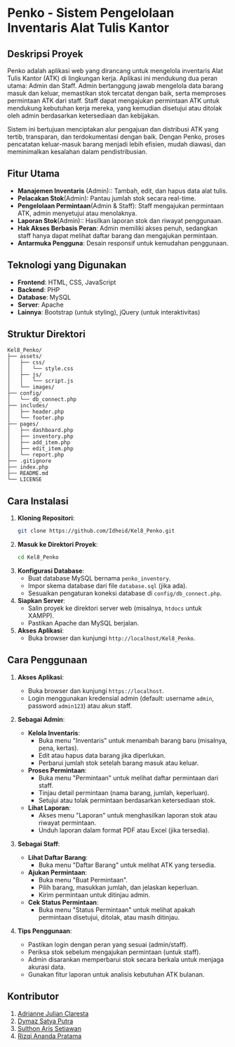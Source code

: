 # Penko - Sistem Pengelolaan Inventaris Alat Tulis Kantor

## Deskripsi Proyek
Penko adalah aplikasi web yang dirancang untuk mengelola inventaris Alat Tulis Kantor (ATK) di lingkungan kerja. Aplikasi ini mendukung dua peran utama: Admin dan Staff. Admin bertanggung jawab mengelola data barang masuk dan keluar, memastikan stok tercatat dengan baik, serta memproses permintaan ATK dari staff. Staff dapat mengajukan permintaan ATK untuk mendukung kebutuhan kerja mereka, yang kemudian disetujui atau ditolak oleh admin berdasarkan ketersediaan dan kebijakan.

Sistem ini bertujuan menciptakan alur pengajuan dan distribusi ATK yang tertib, transparan, dan terdokumentasi dengan baik. Dengan Penko, proses pencatatan keluar-masuk barang menjadi lebih efisien, mudah diawasi, dan meminimalkan kesalahan dalam pendistribusian.

## Fitur Utama
- **Manajemen Inventaris** (Admin):: Tambah, edit, dan hapus data alat tulis.
- **Pelacakan Stok**(Admin): Pantau jumlah stok secara real-time.
- **Pengelolaan Permintaan**(Admin & Staff): Staff mengajukan permintaan ATK, admin menyetujui atau menolaknya.
- **Laporan Stok**(Admin):: Hasilkan laporan stok dan riwayat penggunaan.
- **Hak Akses Berbasis Peran**: Admin memiliki akses penuh, sedangkan staff hanya dapat melihat daftar barang dan mengajukan permintaan.
- **Antarmuka Pengguna**: Desain responsif untuk kemudahan penggunaan.

## Teknologi yang Digunakan
- **Frontend**: HTML, CSS, JavaScript
- **Backend**: PHP
- **Database**: MySQL
- **Server**: Apache
- **Lainnya**: Bootstrap (untuk styling), jQuery (untuk interaktivitas)

## Struktur Direktori
```
Kel8_Penko/
├── assets/
│   ├── css/
│   │   └── style.css
│   ├── js/
│   │   └── script.js
│   └── images/
├── config/
│   └── db_connect.php
├── includes/
│   ├── header.php
│   └── footer.php
├── pages/
│   ├── dashboard.php
│   ├── inventory.php
│   ├── add_item.php
│   ├── edit_item.php
│   └── report.php
├── .gitignore
├── index.php
├── README.md
└── LICENSE
```

## Cara Instalasi
1. **Kloning Repositori**:
   ```bash
   git clone https://github.com/Idheid/Kel8_Penko.git
   ```
2. **Masuk ke Direktori Proyek**:
   ```bash
   cd Kel8_Penko
   ```
3. **Konfigurasi Database**:
   - Buat database MySQL bernama `penko_inventory`.
   - Impor skema database dari file `database.sql` (jika ada).
   - Sesuaikan pengaturan koneksi database di `config/db_connect.php`.
4. **Siapkan Server**:
   - Salin proyek ke direktori server web (misalnya, `htdocs` untuk XAMPP).
   - Pastikan Apache dan MySQL berjalan.
5. **Akses Aplikasi**:
   - Buka browser dan kunjungi `http://localhost/Kel8_Penko`.

## Cara Penggunaan

1. **Akses Aplikasi**:

   - Buka browser dan kunjungi `https://localhost`.
   - Login menggunakan kredensial admin (default: username `admin`, password `admin123`) atau akun staff.

2. **Sebagai Admin**:

   - **Kelola Inventaris**:
     - Buka menu "Inventaris" untuk menambah barang baru (misalnya, pena, kertas).
     - Edit atau hapus data barang jika diperlukan.
     - Perbarui jumlah stok setelah barang masuk atau keluar.
   - **Proses Permintaan**:
     - Buka menu "Permintaan" untuk melihat daftar permintaan dari staff.
     - Tinjau detail permintaan (nama barang, jumlah, keperluan).
     - Setujui atau tolak permintaan berdasarkan ketersediaan stok.
   - **Lihat Laporan**:
     - Akses menu "Laporan" untuk menghasilkan laporan stok atau riwayat permintaan.
     - Unduh laporan dalam format PDF atau Excel (jika tersedia).

3. **Sebagai Staff**:

   - **Lihat Daftar Barang**:
     - Buka menu "Daftar Barang" untuk melihat ATK yang tersedia.
   - **Ajukan Permintaan**:
     - Buka menu "Buat Permintaan".
     - Pilih barang, masukkan jumlah, dan jelaskan keperluan.
     - Kirim permintaan untuk ditinjau admin.
   - **Cek Status Permintaan**:
     - Buka menu "Status Permintaan" untuk melihat apakah permintaan disetujui, ditolak, atau masih ditinjau.

4. **Tips Penggunaan**:

   - Pastikan login dengan peran yang sesuai (admin/staff).
   - Periksa stok sebelum mengajukan permintaan (untuk staff).
   - Admin disarankan memperbarui stok secara berkala untuk menjaga akurasi data.
   - Gunakan fitur laporan untuk analisis kebutuhan ATK bulanan.

## Kontributor
1. [Adrianne Julian Claresta](https://github.com/Idheid)
2. [Dymaz Satya Putra](https://github.com/DYmazeh)
3. [Sulthon Aris Setiawan](https://github.com/sulthonarissetiawan)
4. [Rizqi Ananda Pratama](https://github.com/rizqianandapratam)
